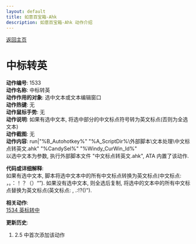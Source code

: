 ```yaml
---
layout: default
title: 如意百宝箱-Ahk
description: 如意百宝箱-Ahk 动作介绍
---
```

<link rel="stylesheet" href="../Actions/css/atom-one-light.min.css">
<script src="../Actions/js/highlight.min.js"></script>
<script>hljs.highlightAll();</script>

[返回主页](../index.md)

# [](#header-2) 中标转英

**动作编号**: 1533  
**动作名称**: 中标转英  
**动作作用的对象**: 选中文本或文本编辑窗口  
**动作热键**: 无  
**动作鼠标手势**: 无  
**动作说明**: 如果有选中文本, 将选中部分的中文标点符号转为英文标点(否则为全选文本)  
**动作截图**: 无   
**动作内容**: run|"%B_Autohotkey%" "%A_ScriptDir%\外部脚本\文本处理\中文标点转英文.ahk" "%CandySel%" "%Windy_CurWin_Id%"  
以选中文本为参数, 执行外部脚本文件 "中文标点转英文.ahk", ATA 内置了该动作.   

**代码或详细解释**:  
如果有选中文本, 脚本将选中文本中的所有中文标点转换为英文标点(中文标点: ，。：！？（）“”). 如果没有选中文本, 则全选后复制, 将选中的文本中的所有中文标点替换为英文标点(英文标点: , .:!?()").  

**相关动作**:  
[1534 英标转中](1534.md)

**更新历史**:  
1. 2.5 中首次添加该动作